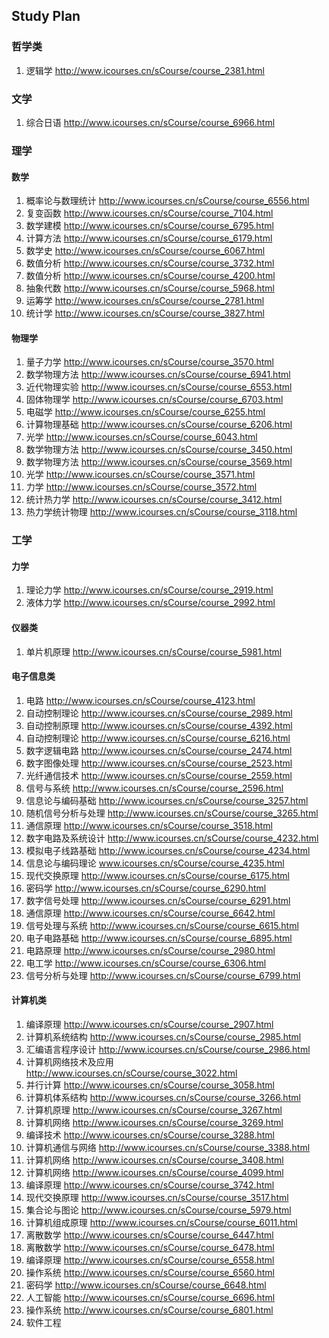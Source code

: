 ## Study Plan
### 哲学类
1. 逻辑学 http://www.icourses.cn/sCourse/course_2381.html
### 文学
1. 综合日语 http://www.icourses.cn/sCourse/course_6966.html
### 理学
#### 数学
1. 概率论与数理统计 http://www.icourses.cn/sCourse/course_6556.html
2. 复变函数 http://www.icourses.cn/sCourse/course_7104.html
3. 数学建模 http://www.icourses.cn/sCourse/course_6795.html
4. 计算方法 http://www.icourses.cn/sCourse/course_6179.html
5. 数学史 http://www.icourses.cn/sCourse/course_6067.html
6. 数值分析 http://www.icourses.cn/sCourse/course_3732.html
7. 数值分析 http://www.icourses.cn/sCourse/course_4200.html
8. 抽象代数 http://www.icourses.cn/sCourse/course_5968.html
9. 运筹学 http://www.icourses.cn/sCourse/course_2781.html
10. 统计学 http://www.icourses.cn/sCourse/course_3827.html
#### 物理学
1. 量子力学 http://www.icourses.cn/sCourse/course_3570.html
2. 数学物理方法 http://www.icourses.cn/sCourse/course_6941.html
3. 近代物理实验 http://www.icourses.cn/sCourse/course_6553.html
4. 固体物理学 http://www.icourses.cn/sCourse/course_6703.html
5. 电磁学 http://www.icourses.cn/sCourse/course_6255.html
6. 计算物理基础 http://www.icourses.cn/sCourse/course_6206.html
7. 光学 http://www.icourses.cn/sCourse/course_6043.html
8. 数学物理方法 http://www.icourses.cn/sCourse/course_3450.html
9. 数学物理方法 http://www.icourses.cn/sCourse/course_3569.html
10. 光学 http://www.icourses.cn/sCourse/course_3571.html
11. 力学 http://www.icourses.cn/sCourse/course_3572.html
12. 统计热力学 http://www.icourses.cn/sCourse/course_3412.html
13. 热力学统计物理 http://www.icourses.cn/sCourse/course_3118.html
### 工学
#### 力学
1. 理论力学 http://www.icourses.cn/sCourse/course_2919.html
2. 液体力学 http://www.icourses.cn/sCourse/course_2992.html
#### 仪器类
1. 单片机原理 http://www.icourses.cn/sCourse/course_5981.html
#### 电子信息类
1. 电路 http://www.icourses.cn/sCourse/course_4123.html
2. 自动控制理论 http://www.icourses.cn/sCourse/course_2989.html
3. 自动控制原理 http://www.icourses.cn/sCourse/course_4392.html
4. 自动控制理论 http://www.icourses.cn/sCourse/course_6216.html
5. 数字逻辑电路 http://www.icourses.cn/sCourse/course_2474.html
6. 数字图像处理 http://www.icourses.cn/sCourse/course_2523.html
7. 光纤通信技术 http://www.icourses.cn/sCourse/course_2559.html
8. 信号与系统 http://www.icourses.cn/sCourse/course_2596.html
9. 信息论与编码基础 http://www.icourses.cn/sCourse/course_3257.html
10. 随机信号分析与处理 http://www.icourses.cn/sCourse/course_3265.html
11. 通信原理 http://www.icourses.cn/sCourse/course_3518.html
12. 数字电路及系统设计 http://www.icourses.cn/sCourse/course_4232.html
13. 模拟电子线路基础 http://www.icourses.cn/sCourse/course_4234.html 
14. 信息论与编码理论 www.icourses.cn/sCourse/course_4235.html
15. 现代交换原理 http://www.icourses.cn/sCourse/course_6175.html
16. 密码学 http://www.icourses.cn/sCourse/course_6290.html
17. 数字信号处理 http://www.icourses.cn/sCourse/course_6291.html
18. 通信原理 http://www.icourses.cn/sCourse/course_6642.html
19. 信号处理与系统 http://www.icourses.cn/sCourse/course_6615.html
20. 电子电路基础 http://www.icourses.cn/sCourse/course_6895.html
21. 电路原理 http://www.icourses.cn/sCourse/course_2980.html
22. 电工学 http://www.icourses.cn/sCourse/course_6306.html
23. 信号分析与处理 http://www.icourses.cn/sCourse/course_6799.html
#### 计算机类
1. 编译原理 http://www.icourses.cn/sCourse/course_2907.html
2. 计算机系统结构 http://www.icourses.cn/sCourse/course_2985.html
3. 汇编语言程序设计 http://www.icourses.cn/sCourse/course_2986.html
4. 计算机网络技术及应用 http://www.icourses.cn/sCourse/course_3022.html
5. 并行计算 http://www.icourses.cn/sCourse/course_3058.html
6. 计算机体系结构 http://www.icourses.cn/sCourse/course_3266.html
7. 计算机原理 http://www.icourses.cn/sCourse/course_3267.html
8. 计算机网络 http://www.icourses.cn/sCourse/course_3269.html
9. 编译技术 http://www.icourses.cn/sCourse/course_3288.html
10. 计算机通信与网络 http://www.icourses.cn/sCourse/course_3388.html
11. 计算机网络 http://www.icourses.cn/sCourse/course_3408.html
12. 计算机网络 http://www.icourses.cn/sCourse/course_4099.html
13. 编译原理 http://www.icourses.cn/sCourse/course_3742.html
14. 现代交换原理 http://www.icourses.cn/sCourse/course_3517.html
15. 集合论与图论 http://www.icourses.cn/sCourse/course_5979.html
16. 计算机组成原理 http://www.icourses.cn/sCourse/course_6011.html
17. 离散数学 http://www.icourses.cn/sCourse/course_6447.html
18. 离散数学 http://www.icourses.cn/sCourse/course_6478.html
19. 编译原理 http://www.icourses.cn/sCourse/course_6558.html
20. 操作系统 http://www.icourses.cn/sCourse/course_6560.html
21. 密码学 http://www.icourses.cn/sCourse/course_6648.html
22. 人工智能 http://www.icourses.cn/sCourse/course_6696.html
23. 操作系统 http://www.icourses.cn/sCourse/course_6801.html
24. 软件工程 


























